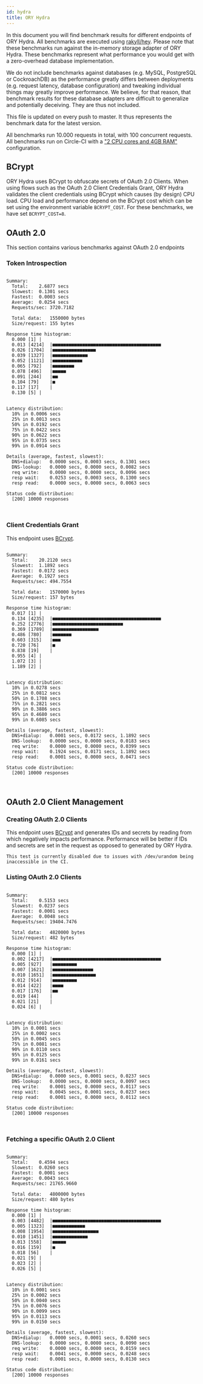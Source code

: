 ```yaml
---
id: hydra
title: ORY Hydra
---
```


In this document you will find benchmark results for different endpoints of ORY
Hydra. All benchmarks are executed using
[rakyll/hey](https://github.com/rakyll/hey). Please note that these benchmarks
run against the in-memory storage adapter of ORY Hydra. These benchmarks
represent what performance you would get with a zero-overhead database
implementation.

We do not include benchmarks against databases (e.g. MySQL, PostgreSQL or
CockroachDB) as the performance greatly differs between deployments (e.g.
request latency, database configuration) and tweaking individual things may
greatly improve performance. We believe, for that reason, that benchmark results
for these database adapters are difficult to generalize and potentially
deceiving. They are thus not included.

This file is updated on every push to master. It thus represents the benchmark
data for the latest version.

All benchmarks run 10.000 requests in total, with 100 concurrent requests. All
benchmarks run on Circle-CI with a
["2 CPU cores and 4GB RAM"](https://support.circleci.com/hc/en-us/articles/360000489307-Why-do-my-tests-take-longer-to-run-on-CircleCI-than-locally-)
configuration.

## BCrypt

ORY Hydra uses BCrypt to obfuscate secrets of OAuth 2.0 Clients. When using
flows such as the OAuth 2.0 Client Credentials Grant, ORY Hydra validates the
client credentials using BCrypt which causes (by design) CPU load. CPU load and
performance depend on the BCrypt cost which can be set using the environment
variable `BCRYPT_COST`. For these benchmarks, we have set `BCRYPT_COST=8`.

## OAuth 2.0

This section contains various benchmarks against OAuth 2.0 endpoints

### Token Introspection

```

Summary:
  Total:	2.6877 secs
  Slowest:	0.1301 secs
  Fastest:	0.0003 secs
  Average:	0.0254 secs
  Requests/sec:	3720.7182

  Total data:	1550000 bytes
  Size/request:	155 bytes

Response time histogram:
  0.000 [1]	|
  0.013 [4214]	|■■■■■■■■■■■■■■■■■■■■■■■■■■■■■■■■■■■■■■■■
  0.026 [1704]	|■■■■■■■■■■■■■■■■
  0.039 [1327]	|■■■■■■■■■■■■■
  0.052 [1121]	|■■■■■■■■■■■
  0.065 [792]	|■■■■■■■■
  0.078 [496]	|■■■■■
  0.091 [244]	|■■
  0.104 [79]	|■
  0.117 [17]	|
  0.130 [5]	|


Latency distribution:
  10% in 0.0006 secs
  25% in 0.0013 secs
  50% in 0.0192 secs
  75% in 0.0422 secs
  90% in 0.0622 secs
  95% in 0.0735 secs
  99% in 0.0914 secs

Details (average, fastest, slowest):
  DNS+dialup:	0.0000 secs, 0.0003 secs, 0.1301 secs
  DNS-lookup:	0.0000 secs, 0.0000 secs, 0.0082 secs
  req write:	0.0000 secs, 0.0000 secs, 0.0096 secs
  resp wait:	0.0253 secs, 0.0003 secs, 0.1300 secs
  resp read:	0.0000 secs, 0.0000 secs, 0.0063 secs

Status code distribution:
  [200]	10000 responses



```

### Client Credentials Grant

This endpoint uses [BCrypt](#bcrypt).

```

Summary:
  Total:	20.2120 secs
  Slowest:	1.1892 secs
  Fastest:	0.0172 secs
  Average:	0.1927 secs
  Requests/sec:	494.7554

  Total data:	1570000 bytes
  Size/request:	157 bytes

Response time histogram:
  0.017 [1]	|
  0.134 [4235]	|■■■■■■■■■■■■■■■■■■■■■■■■■■■■■■■■■■■■■■■■
  0.252 [2776]	|■■■■■■■■■■■■■■■■■■■■■■■■■■
  0.369 [1789]	|■■■■■■■■■■■■■■■■■
  0.486 [780]	|■■■■■■■
  0.603 [315]	|■■■
  0.720 [76]	|■
  0.838 [19]	|
  0.955 [4]	|
  1.072 [3]	|
  1.189 [2]	|


Latency distribution:
  10% in 0.0278 secs
  25% in 0.0812 secs
  50% in 0.1708 secs
  75% in 0.2821 secs
  90% in 0.3886 secs
  95% in 0.4680 secs
  99% in 0.6085 secs

Details (average, fastest, slowest):
  DNS+dialup:	0.0001 secs, 0.0172 secs, 1.1892 secs
  DNS-lookup:	0.0000 secs, 0.0000 secs, 0.0183 secs
  req write:	0.0000 secs, 0.0000 secs, 0.0399 secs
  resp wait:	0.1924 secs, 0.0171 secs, 1.1892 secs
  resp read:	0.0001 secs, 0.0000 secs, 0.0471 secs

Status code distribution:
  [200]	10000 responses



```

## OAuth 2.0 Client Management

### Creating OAuth 2.0 Clients

This endpoint uses [BCrypt](#bcrypt) and generates IDs and secrets by reading
from which negatively impacts performance. Performance will be better if IDs and
secrets are set in the request as opposed to generated by ORY Hydra.

```
This test is currently disabled due to issues with /dev/urandom being inaccessible in the CI.
```

### Listing OAuth 2.0 Clients

```

Summary:
  Total:	0.5153 secs
  Slowest:	0.0237 secs
  Fastest:	0.0001 secs
  Average:	0.0048 secs
  Requests/sec:	19404.7476

  Total data:	4820000 bytes
  Size/request:	482 bytes

Response time histogram:
  0.000 [1]	|
  0.002 [4217]	|■■■■■■■■■■■■■■■■■■■■■■■■■■■■■■■■■■■■■■■■
  0.005 [927]	|■■■■■■■■■
  0.007 [1621]	|■■■■■■■■■■■■■■■
  0.010 [1651]	|■■■■■■■■■■■■■■■■
  0.012 [914]	|■■■■■■■■■
  0.014 [422]	|■■■■
  0.017 [176]	|■■
  0.019 [44]	|
  0.021 [21]	|
  0.024 [6]	|


Latency distribution:
  10% in 0.0001 secs
  25% in 0.0002 secs
  50% in 0.0045 secs
  75% in 0.0081 secs
  90% in 0.0110 secs
  95% in 0.0125 secs
  99% in 0.0161 secs

Details (average, fastest, slowest):
  DNS+dialup:	0.0000 secs, 0.0001 secs, 0.0237 secs
  DNS-lookup:	0.0000 secs, 0.0000 secs, 0.0097 secs
  req write:	0.0001 secs, 0.0000 secs, 0.0117 secs
  resp wait:	0.0045 secs, 0.0001 secs, 0.0237 secs
  resp read:	0.0001 secs, 0.0000 secs, 0.0112 secs

Status code distribution:
  [200]	10000 responses



```

### Fetching a specific OAuth 2.0 Client

```

Summary:
  Total:	0.4594 secs
  Slowest:	0.0260 secs
  Fastest:	0.0001 secs
  Average:	0.0043 secs
  Requests/sec:	21765.9660

  Total data:	4800000 bytes
  Size/request:	480 bytes

Response time histogram:
  0.000 [1]	|
  0.003 [4482]	|■■■■■■■■■■■■■■■■■■■■■■■■■■■■■■■■■■■■■■■■
  0.005 [1323]	|■■■■■■■■■■■■
  0.008 [1954]	|■■■■■■■■■■■■■■■■■
  0.010 [1451]	|■■■■■■■■■■■■■
  0.013 [558]	|■■■■■
  0.016 [159]	|■
  0.018 [56]	|
  0.021 [9]	|
  0.023 [2]	|
  0.026 [5]	|


Latency distribution:
  10% in 0.0001 secs
  25% in 0.0002 secs
  50% in 0.0040 secs
  75% in 0.0076 secs
  90% in 0.0099 secs
  95% in 0.0113 secs
  99% in 0.0150 secs

Details (average, fastest, slowest):
  DNS+dialup:	0.0000 secs, 0.0001 secs, 0.0260 secs
  DNS-lookup:	0.0000 secs, 0.0000 secs, 0.0090 secs
  req write:	0.0000 secs, 0.0000 secs, 0.0159 secs
  resp wait:	0.0041 secs, 0.0000 secs, 0.0248 secs
  resp read:	0.0001 secs, 0.0000 secs, 0.0130 secs

Status code distribution:
  [200]	10000 responses



```
